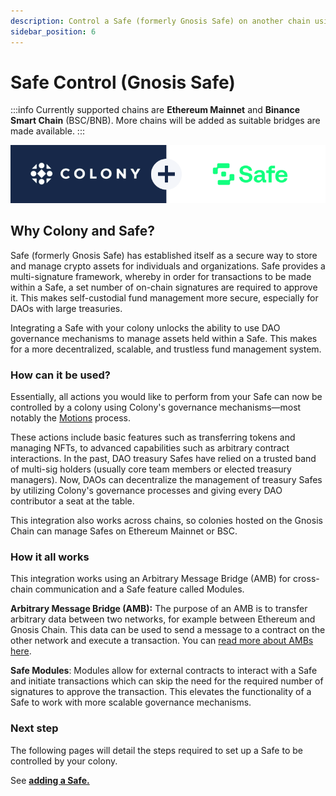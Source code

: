 ```yaml
---
description: Control a Safe (formerly Gnosis Safe) on another chain using your Colony’s governance mechanisms.
sidebar_position: 6
---
```


# Safe Control (Gnosis Safe)

:::info
Currently supported chains are **Ethereum Mainnet** and **Binance Smart Chain** (BSC/BNB). More chains will be added as suitable bridges are made available.
:::

![Colony Safe Integration](../../assets/colony-safe-integration.png)

## Why Colony and Safe?

Safe (formerly Gnosis Safe) has established itself as a secure way to store and manage crypto assets for individuals and organizations. Safe provides a multi-signature framework, whereby in order for transactions to be made within a Safe, a set number of on-chain signatures are required to approve it. This makes self-custodial fund management more secure, especially for DAOs with large treasuries.

Integrating a Safe with your colony unlocks the ability to use DAO governance mechanisms to manage assets held within a Safe. This makes for a more decentralized, scalable, and trustless fund management system.

### How can it be used?

Essentially, all actions you would like to perform from your Safe can now be controlled by a colony using Colony's governance mechanisms—most notably the [Motions](../../governance/motions-and-disputes/) process.

These actions include basic features such as transferring tokens and managing NFTs, to advanced capabilities such as arbitrary contract interactions. In the past, DAO treasury Safes have relied on a trusted band of multi-sig holders (usually core team members or elected treasury managers). Now, DAOs can decentralize the management of treasury Safes by utilizing Colony's governance processes and giving every DAO contributor a seat at the table.

This integration also works across chains, so colonies hosted on the Gnosis Chain can manage Safes on Ethereum Mainnet or BSC.

### How it all works

This integration works using an Arbitrary Message Bridge (AMB) for cross-chain communication and a Safe feature called Modules.

**Arbitrary Message Bridge (AMB):** The purpose of an AMB is to transfer arbitrary data between two networks, for example between Ethereum and Gnosis Chain. This data can be used to send a message to a contract on the other network and execute a transaction. You can [read more about AMBs here](https://docs.tokenbridge.net/amb-bridge/about-amb-bridge).

**Safe Modules**: Modules allow for external contracts to interact with a Safe and initiate transactions which can skip the need for the required number of signatures to approve the transaction. This elevates the functionality of a Safe to work with more scalable governance mechanisms.

### Next step

The following pages will detail the steps required to set up a Safe to be controlled by your colony.

See [**adding a Safe.**](adding-a-safe.md)
